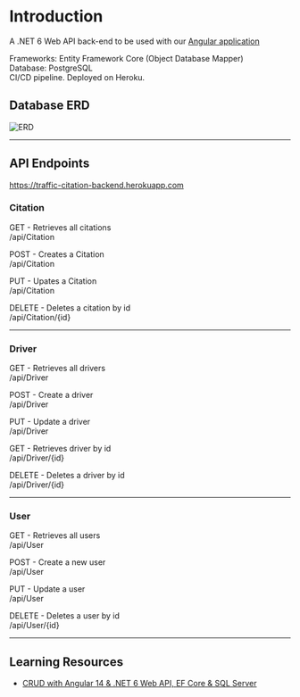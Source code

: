 
# Introduction 
A .NET 6 Web API back-end to be used with our [Angular application](https://github.com/PedroG1018/Capstone-FA22-Traffic-Citation-Web-Interface)<br>

Frameworks: Entity Framework Core (Object Database Mapper) <br>
Database: PostgreSQL<br>
CI/CD pipeline. Deployed on Heroku.<br>

## Database ERD
![ERD](https://user-images.githubusercontent.com/80275985/195202268-a12f1d8e-c8b2-4fc2-8b99-d4ef61c3629b.png)

<hr>

## API Endpoints <br>
https://traffic-citation-backend.herokuapp.com<br>

### Citation
GET - Retrieves all citations<br>
/api/Citation<br>

POST - Creates a Citation<br>
/api/Citation<br>

PUT - Upates a Citation<br>
/api/Citation<br>

DELETE - Deletes a citation by id<br>
/api/Citation/{id}<br>

<hr>

### Driver
GET - Retrieves all drivers<br>
/api/Driver<br>

POST - Create a driver<br>
/api/Driver<br>

PUT - Update a driver<br>
/api/Driver<br>

GET - Retrieves driver by id<br>
/api/Driver/{id}<br>

DELETE - Deletes a driver by id<br>
/api/Driver/{id}<br>

<hr>

### User
GET - Retrieves all users<br>
/api/User<br>

POST - Create a new user<br>
/api/User<br>

PUT - Update a user<br>
/api/User<br>

DELETE - Deletes a user by id<br>
/api/User/{id}<br>

<hr>

## Learning Resources 
- [CRUD with Angular 14 & .NET 6 Web API, EF Core & SQL Server](https://www.youtube.com/watch?v=dtthbiP3SE0)
